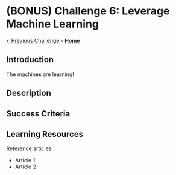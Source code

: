 # (BONUS) Challenge 6: Leverage Machine Learning

[< Previous Challenge](./05-new-data.md) - **[Home](../README.md)**

## Introduction
The machines are learning!

## Description

## Success Criteria

## Learning Resources
Reference articles:
- Article 1
- Article 2